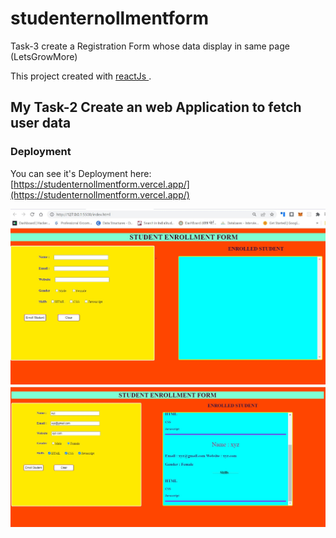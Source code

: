 # studenternollmentform
Task-3 create a Registration Form whose data display in same page (LetsGrowMore)

This project  created with [ reactJs ](https://studenternollmentform.vercel.app/).

## My Task-2 Create an web Application to fetch user data

### Deployment

You can see  it's Deployment here: [https://studenternollmentform.vercel.app/](https://studenternollmentform.vercel.app/)


![image](https://github.com/Keertijanm/studenternollmentform/blob/main/task3out1.JPG)
![image](https://github.com/Keertijanm/studenternollmentform/blob/main/task3out2.JPG)
